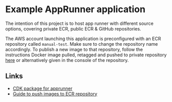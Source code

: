 # Example AppRunner application

The intention of this project is to host app runner with different source options, covering private ECR, public ECR & GitHub repositories.

The AWS account launching this application is preconfigured with an ECR repository called `manual-test`. Make sure to change the repository name accordingly.
To publish a new image to that repository, follow the instructions
Docker image pulled, retagged and pushed to private repository [here](https://docs.aws.amazon.com/AmazonECR/latest/userguide/docker-push-ecr-image.html) or alternatively given in the console of the repository.


## Links
* [CDK package for apprunner](https://constructs.dev/packages/@aws-cdk/aws-apprunner-alpha/v/2.93.0-alpha.0?lang=typescript#ecr-public)
* [Guide to push images to ECR repository](https://docs.aws.amazon.com/AmazonECR/latest/userguide/docker-push-ecr-image.html)